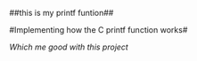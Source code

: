 ##this is my printf funtion##

#Implementing how the C printf function works#

*Which me good with this project*
